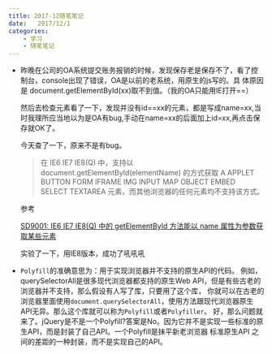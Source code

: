 ```yaml
---
title: 2017-12随笔笔记
date:   2017/12/1
categories: 
    - 学习 
    - 随笔笔记
---
```


* 昨晚在公司的OA系统提交账务报销的时候，发现保存老是保存不了，看了控制台，console出现了错误，OA是以前的老系统，用原生的js写的。具   体原因是 document.getElementById(xx)取不到值。（我的OA只能用IE打开==）

    然后去检查元素看了一下，发现并没有id==xx的元素，都是写成name=xx,当时我理所应当地以为是OA有bug,手动在name=xx的后面加上id=xx,再点击保存就OK了。

    今天查了一下，原来不是有bug。

    >在 IE6 IE7 IE8(Q) 中，支持以 document.getElementById(elementName) 的方式获取 A APPLET BUTTON FORM IFRAME IMG INPUT MAP OBJECT EMBED SELECT TEXTAREA 元素，而其他浏览器的任何元素均不支持该方式。


    参考

    [SD9001: IE6 IE7 IE8(Q) 中的 getElementById 方法能以 name 属性为参数获取某些元素](http://www.w3help.org/zh-cn/causes/SD9001)

    实验了一下，用IE8版本，成功了吼吼吼

* ``Polyfill``的准确意思为：用于实现浏览器并不支持的原生API的代码。
    例如，querySelectorAll是很多现代浏览器都支持的原生Web API，但是有些古老的浏览器并不支持，那么假设有人写了库，只要用了这个库， 你就可以在古老的浏览器里面使用``document.querySelectorAll``，使用方法跟现代浏览器原生API无异。那么这个库就可以称为``Polyfill``或者``Polyfiller``。
    好，那么问题就来了。jQuery是不是一个Polyfill?答案是No。因为它并不是实现一些标准的原生API，而是封装了自己API。一个Polyfill是抹平新老浏览器 标准原生API 之间的差距的一种封装，而不是实现自己的API。


    
